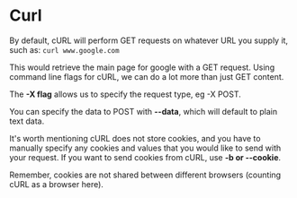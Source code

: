 # Curl

By default, cURL will perform GET requests on whatever URL you supply it, such as: `curl www.google.com`

This would retrieve the main page for google with a GET request. Using command line flags for cURL, we can do a lot more than just GET content.

The **-X flag** allows us to specify the request type, eg -X POST.

You can specify the data to POST with **--data**, which will default to plain text data.

It's worth mentioning cURL does not store cookies, and you have to manually specify any cookies and values that you would like to send with your request. If you want to send cookies from cURL, use **-b or --cookie**.

Remember, cookies are not shared between different browsers (counting cURL as a browser here).
